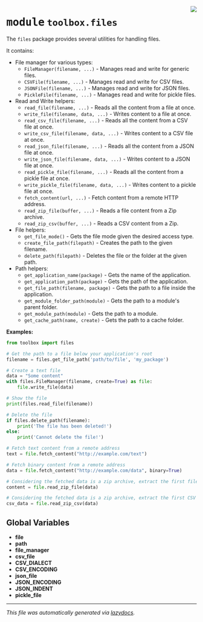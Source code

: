 <!-- markdownlint-disable -->

<a href="../toolbox/files/__init__.py#L0"><img align="right" style="float:right;" src="https://img.shields.io/badge/-source-cccccc?style=flat-square"></a>

# <kbd>module</kbd> `toolbox.files`
The `files` package provides several utilities for handling files. 

It contains: 
- File manager for various types: 
    - `FileManager(filename, ...)` - Manages read and write for generic files. 
    - `CSVFile(filename, ...)` - Manages read and write for CSV files. 
    - `JSONFile(filename, ...)` - Manages read and write for JSON files. 
    - `PickleFile(filename, ...)` - Manages read and write for pickle files. 
- Read and Write helpers: 
    - `read_file(filename, ...)` - Reads all the content from a file at once. 
    - `write_file(filename, data, ...)` - Writes content to a file at once. 
    - `read_csv_file(filename, ...)` - Reads all the content from a CSV file at once. 
    - `write_csv_file(filename, data, ...)` - Writes content to a CSV file at once. 
    - `read_json_file(filename, ...)` - Reads all the content from a JSON file at once. 
    - `write_json_file(filename, data, ...)` - Writes content to a JSON file at once. 
    - `read_pickle_file(filename, ...)` - Reads all the content from a pickle file at once. 
    - `write_pickle_file(filename, data, ...)` - Writes content to a pickle file at once. 
    - `fetch_content(url, ...)` - Fetch content from a remote HTTP address. 
    - `read_zip_file(buffer, ...)` - Reads a file content from a Zip archive. 
    - `read_zip_csv(buffer, ...)` - Reads a CSV content from a Zip. 
- File helpers: 
    - `get_file_mode()` - Gets the file mode given the desired access type. 
    - `create_file_path(filepath)` - Creates the path to the given filename. 
    - `delete_path(filepath)` - Deletes the file or the folder at the given path. 
- Path helpers: 
    - `get_application_name(package)` - Gets the name of the application. 
    - `get_application_path(package)` - Gets the path of the application. 
    - `get_file_path(filename, package)` - Gets the path to a file inside the application. 
    - `get_module_folder_path(module)` - Gets the path to a module's parent folder. 
    - `get_module_path(module)` - Gets the path to a module. 
    - `get_cache_path(name, create)` - Gets the path to a cache folder. 



**Examples:**
 ```python
from toolbox import files

# Get the path to a file below your application's root
filename = files.get_file_path('path/to/file', 'my_package')

# Create a text file
data = "Some content"
with files.FileManager(filename, create=True) as file:
     file.write_file(data)

# Show the file
print(files.read_file(filename))

# Delete the file
if files.delete_path(filename):
     print('The file has been deleted!')
else:
     print('Cannot delete the file!')

# Fetch text content from a remote address
text = file.fetch_content("http://example.com/text")

# Fetch binary content from a remote address
data = file.fetch_content("http://example.com/data", binary=True)

# Considering the fetched data is a zip archive, extract the first file
content = file.read_zip_file(data)

# Considering the fetched data is a zip archive, extract the first CSV file
csv_data = file.read_zip_csv(data)
``` 

**Global Variables**
---------------
- **file**
- **path**
- **file_manager**
- **csv_file**
- **CSV_DIALECT**
- **CSV_ENCODING**
- **json_file**
- **JSON_ENCODING**
- **JSON_INDENT**
- **pickle_file**




---

_This file was automatically generated via [lazydocs](https://github.com/ml-tooling/lazydocs)._
